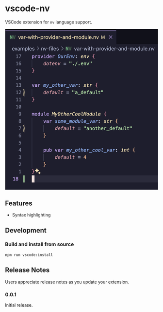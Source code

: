 # vscode-nv

VSCode extension for `nv` language support.

![vscode-nv syntax highlighting](./docs/assets/images/vscode-nv-syntax-highlighting.png)

## Features

- Syntax highlighting

## Development

### Build and install from source

```sh
npm run vscode:install
```

## Release Notes

Users appreciate release notes as you update your extension.

### 0.0.1

Initial release.
